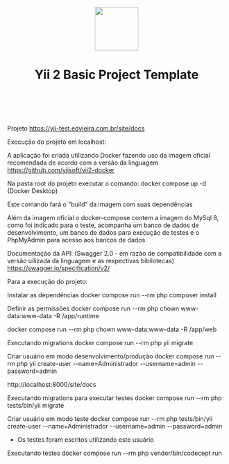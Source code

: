 <p align="center">
    <a href="https://github.com/yiisoft" target="_blank">
        <img src="https://avatars0.githubusercontent.com/u/993323" height="100px">
    </a>
    <h1 align="center">Yii 2 Basic Project Template</h1>
    <br>
</p>

<br>
<br>

Projeto
https://yii-test.edvieira.com.br/site/docs


Execução do projeto em localhost:

A aplicação foi criada utilizando Docker fazendo uso da imagem oficial recomendada de acordo com a versão da linguagem
https://github.com/yiisoft/yii2-docker 


Na pasta root do projeto executar o comando: 
docker compose up -d  (Docker Desktop)

Este comando fará o "build" da imagem com suas dependências

Além da imagem oficial o docker-compose contem a imagem do MySql 8, como foi indicado para o teste, acompanha um banco de dados de desenvolvimento, um banco de dados para execução de testes e o PhpMyAdmin para acesso aos bancos de dados 


Documentação da API: (Swagger 2.0 - em razão de compatibilidade com a versão uilizada da linguagem e as respectivas bibliotecas)
https://swagger.io/specification/v2/


Para a execução do projeto:

Instalar as dependências
docker compose run --rm php composer install

Definir as permissões
docker compose run --rm php chown www-data:www-data -R  /app/runtime

docker compose run --rm php chown www-data:www-data -R  /app/web

Executando migrations
docker compose run --rm php yii migrate

Criar usuário em modo desenvolvimento/produção 
docker compose run --rm php yii create-user --name=Administrador  --username=admin --password=admin 

http://localhost:8000/site/docs

Executando migrations para executar testes
docker compose run --rm  php  tests/bin/yii migrate

Criar usuário em modo teste
docker compose run --rm  php tests/bin/yii  create-user --name=Administrador  --username=admin --password=admin 
* Os testes foram escritos utilizando este usuário

Executando testes
docker compose run --rm  php  vendor/bin/codecept run



